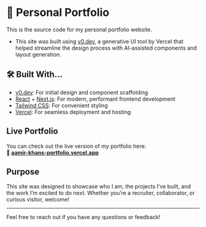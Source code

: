 # 🔎 Personal Portfolio

This is the source code for my personal portfolio website.  
- This site was built using [v0.dev](https://v0.dev), a generative UI tool by Vercel that helped streamline the design process with AI-assisted components and layout generation.

## 🛠️ Built With...
- [v0.dev](https://v0.dev): For initial design and component scaffolding
- [React](https://reactjs.org/) + [Next.js](https://nextjs.org/): For modern, performant frontend development
- [Tailwind CSS](https://tailwindcss.com/): For convenient styling
- [Vercel](https://vercel.com/): For seamless deployment and hosting

## Live Portfolio
You can check out the live version of my portfolio here:  
**🔗 [aamir-khans-portfolio.vercel.app](https://aamir-khans-portfolio.vercel.app/)**

## Purpose
This site was designed to showcase who I am, the projects I’ve built, and the work I’m excited to do next. Whether you’re a recruiter, collaborator, or curious visitor, welcome!

---

Feel free to reach out if you have any questions or feedback!
